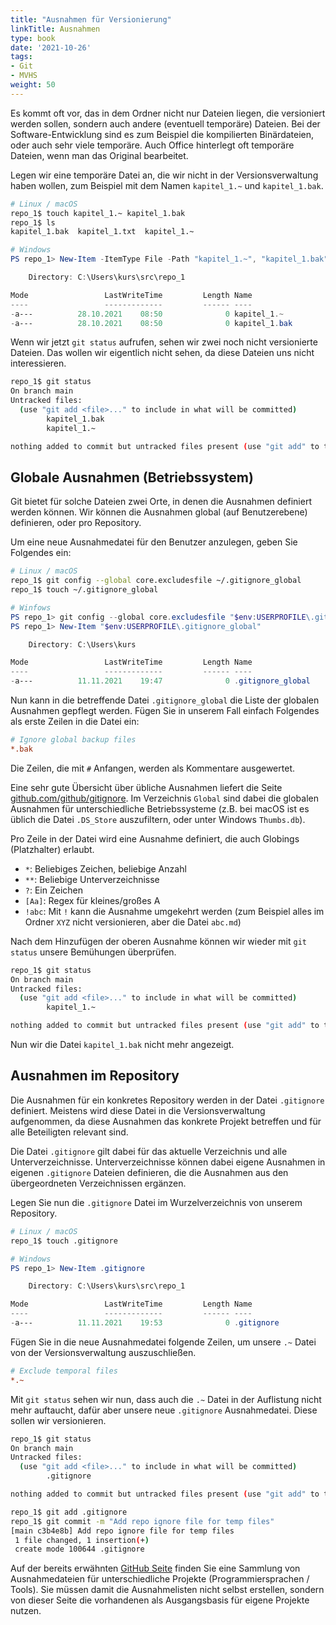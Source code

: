 ```yaml
---
title: "Ausnahmen für Versionierung"
linkTitle: Ausnahmen
type: book
date: '2021-10-26'
tags:
- Git
- MVHS
weight: 50
---
```


Es kommt oft vor, das in dem Ordner nicht nur Dateien liegen, die versioniert werden sollen, sondern auch andere (eventuell temporäre) Dateien. Bei der Software-Entwicklung sind es zum Beispiel die kompilierten Binärdateien, oder auch sehr viele temporäre. Auch Office hinterlegt oft temporäre Dateien, wenn man das Original bearbeitet.

Legen wir eine temporäre Datei an, die wir nicht in der Versionsverwaltung haben wollen, zum Beispiel mit dem Namen `kapitel_1.~` und `kapitel_1.bak`.

```bash
# Linux / macOS
repo_1$ touch kapitel_1.~ kapitel_1.bak
repo_1$ ls
kapitel_1.bak  kapitel_1.txt  kapitel_1.~
```

```powershell
# Windows
PS repo_1> New-Item -ItemType File -Path "kapitel_1.~", "kapitel_1.bak"

    Directory: C:\Users\kurs\src\repo_1

Mode                 LastWriteTime         Length Name
----                 -------------         ------ ----
-a---          28.10.2021    08:50              0 kapitel_1.~
-a---          28.10.2021    08:50              0 kapitel_1.bak
```

Wenn wir jetzt `git status` aufrufen, sehen wir zwei noch nicht versionierte Dateien. Das wollen wir eigentlich nicht sehen, da diese Dateien uns nicht interessieren.

```bash
repo_1$ git status
On branch main
Untracked files:
  (use "git add <file>..." to include in what will be committed)
        kapitel_1.bak
        kapitel_1.~

nothing added to commit but untracked files present (use "git add" to track)
```

## Globale Ausnahmen (Betriebssystem)

Git bietet für solche Dateien zwei Orte, in denen die Ausnahmen definiert werden können. Wir können die Ausnahmen global (auf Benutzerebene) definieren, oder pro Repository.

Um eine neue Ausnahmedatei für den Benutzer anzulegen, geben Sie Folgendes ein:

```bash
# Linux / macOS
repo_1$ git config --global core.excludesfile ~/.gitignore_global
repo_1$ touch ~/.gitignore_global
```

```powershell
# Winfows
PS repo_1> git config --global core.excludesfile "$env:USERPROFILE\.gitignore_global"
PS repo_1> New-Item "$env:USERPROFILE\.gitignore_global"

    Directory: C:\Users\kurs

Mode                 LastWriteTime         Length Name
----                 -------------         ------ ----
-a---          11.11.2021    19:47              0 .gitignore_global
```
Nun kann in die betreffende Datei `.gitignore_global` die Liste der globalen Ausnahmen gepflegt werden. Fügen Sie in unserem Fall einfach Folgendes als erste Zeilen in die Datei ein:

```ini
# Ignore global backup files
*.bak
```

Die Zeilen, die mit `#` Anfangen, werden als Kommentare ausgewertet.

Eine sehr gute Übersicht über übliche Ausnahmen liefert die Seite [github.com/github/gitignore](https://github.com/github/gitignore). Im Verzeichnis `Global` sind dabei die globalen Ausnahmen für unterschiedliche Betriebssysteme (z.B. bei macOS ist es üblich die Datei `.DS_Store` auszufiltern, oder unter Windows `Thumbs.db`).

Pro Zeile in der Datei wird eine Ausnahme definiert, die auch Globings (Platzhalter) erlaubt.

- `*`: Beliebiges Zeichen, beliebige Anzahl
- `**`: Beliebige Unterverzeichnisse
- `?`: Ein Zeichen
- `[Aa]`: Regex für kleines/großes A
- `!abc`: Mit `!` kann die Ausnahme umgekehrt werden (zum Beispiel alles im Ordner `XYZ` nicht versionieren, aber die Datei `abc.md`)

Nach dem Hinzufügen der oberen Ausnahme können wir wieder mit `git status` unsere Bemühungen überprüfen.

```bash
repo_1$ git status
On branch main
Untracked files:
  (use "git add <file>..." to include in what will be committed)
        kapitel_1.~

nothing added to commit but untracked files present (use "git add" to track)
```

Nun wir die Datei `kapitel_1.bak` nicht mehr angezeigt.

## Ausnahmen im Repository

Die Ausnahmen für ein konkretes Repository werden in der Datei `.gitignore` definiert. Meistens wird diese Datei in die Versionsverwaltung aufgenommen, da diese Ausnahmen das konkrete Projekt betreffen und für alle Beteiligten relevant sind.

Die Datei `.gitignore` gilt dabei für das aktuelle Verzeichnis und alle Unterverzeichnisse. Unterverzeichnisse können dabei eigene Ausnahmen in eigenen `.gitignore` Dateien definieren, die die Ausnahmen aus den übergeordneten Verzeichnissen ergänzen.

Legen Sie nun die `.gitignore` Datei im Wurzelverzeichnis von unserem Repository.

```bash
# Linux / macOS
repo_1$ touch .gitignore
```

```powershell
# Windows
PS repo_1> New-Item .gitignore

    Directory: C:\Users\kurs\src\repo_1

Mode                 LastWriteTime         Length Name
----                 -------------         ------ ----
-a---          11.11.2021    19:53              0 .gitignore
```

Fügen Sie in die neue Ausnahmedatei folgende Zeilen, um unsere `.~` Datei von der Versionsverwaltung auszuschließen.

```ini
# Exclude temporal files
*.~
```

Mit `git status` sehen wir nun, dass auch die `.~` Datei in der Auflistung nicht mehr auftaucht, dafür aber unsere neue `.gitignore` Ausnahmedatei. Diese sollen wir versionieren.

```bash
repo_1$ git status
On branch main
Untracked files:
  (use "git add <file>..." to include in what will be committed)
        .gitignore

nothing added to commit but untracked files present (use "git add" to track)
```

```bash
repo_1$ git add .gitignore
repo_1$ git commit -m "Add repo ignore file for temp files"
[main c3b4e8b] Add repo ignore file for temp files
 1 file changed, 1 insertion(+)
 create mode 100644 .gitignore
```

Auf der bereits erwähnten [GitHub Seite](https://github.com/github/gitignore) finden Sie eine Sammlung von Ausnahmedateien für unterschiedliche Projekte (Programmiersprachen / Tools). Sie müssen damit die Ausnahmelisten nicht selbst erstellen, sondern von dieser Seite die vorhandenen als Ausgangsbasis für eigene Projekte nutzen.